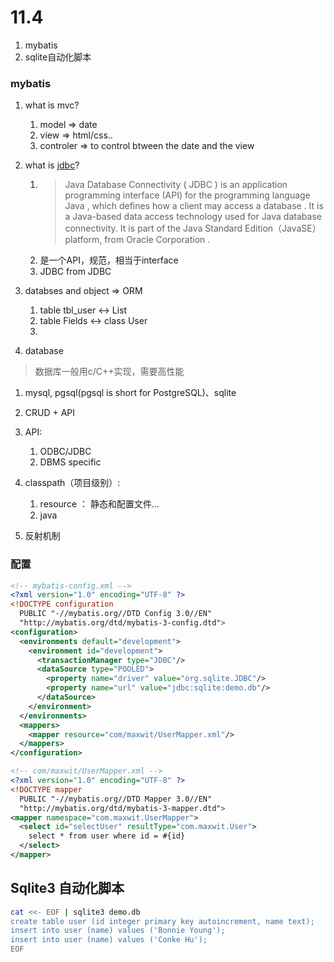 # 11.4
1. mybatis
2. sqlite自动化脚本


### mybatis
1. what is mvc?
   1. model => date
   2. view => html/css..
   3. controler => to control btween the date and the view
2. what is [jdbc](https://www.javatpoint.com/java-jdbc)?
   1. > Java Database Connectivity ( JDBC ) is an application programming interface (API) for the programming language Java , which defines how a client may access a database . It is a Java-based data access technology used for Java database connectivity. It is part of the Java Standard Edition（JavaSE） platform, from Oracle Corporation .
   2. 是一个API，规范，相当于interface
   3. JDBC from JDBC

3. databses and object => ORM
   1. table tbl_user <-> List<User>
   2. table Fields <-> class User
   3. 

4. database
> 数据库一般用c/C++实现，需要高性能
   1. mysql, pgsql(pgsql is short for PostgreSQL)、sqlite
   2. CRUD + API
5. API: 
   1. ODBC/JDBC
   2. DBMS specific

6. classpath（项目级别）: 
   1.  resource ： 静态和配置文件...
   2.  java

7. 反射机制

### 配置
```XML
<!-- mybatis-config.xml -->
<?xml version="1.0" encoding="UTF-8" ?>
<!DOCTYPE configuration
  PUBLIC "-//mybatis.org//DTD Config 3.0//EN"
  "http://mybatis.org/dtd/mybatis-3-config.dtd">
<configuration>
  <environments default="development">
    <environment id="development">
      <transactionManager type="JDBC"/>
      <dataSource type="POOLED">
        <property name="driver" value="org.sqlite.JDBC"/>
        <property name="url" value="jdbc:sqlite:demo.db"/>
      </dataSource>
    </environment>
  </environments>
  <mappers>
    <mapper resource="com/maxwit/UserMapper.xml"/>
  </mappers>
</configuration>

<!-- com/maxwit/UserMapper.xml -->
<?xml version="1.0" encoding="UTF-8" ?>
<!DOCTYPE mapper
  PUBLIC "-//mybatis.org//DTD Mapper 3.0//EN"
  "http://mybatis.org/dtd/mybatis-3-mapper.dtd">
<mapper namespace="com.maxwit.UserMapper">
  <select id="selectUser" resultType="com.maxwit.User">
    select * from user where id = #{id}
  </select>
</mapper>
```

## Sqlite3 自动化脚本
```bash
cat <<- EOF | sqlite3 demo.db
create table user (id integer primary key autoincrement, name text);
insert into user (name) values ('Bonnie Young');
insert into user (name) values ('Conke Hu');
EOF
```

